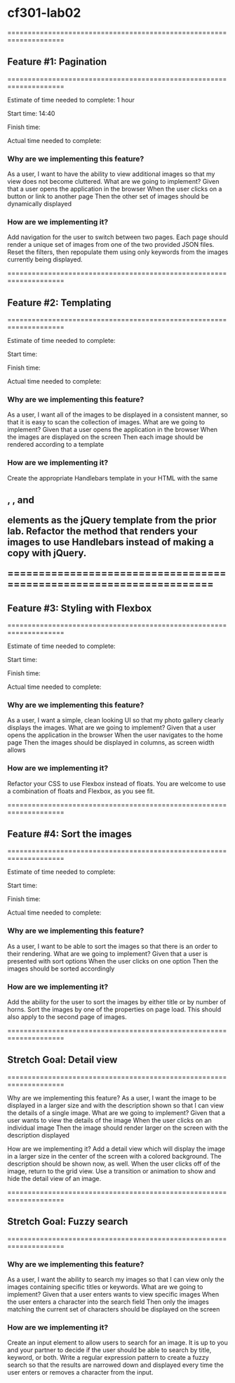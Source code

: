 # cf301-lab02

====================================================================
## Feature #1: Pagination
====================================================================

Estimate of time needed to complete: 1 hour

Start time: 14:40

Finish time: 

Actual time needed to complete:

### Why are we implementing this feature?

As a user, I want to have the ability to view additional images so that my view does not become cluttered.
What are we going to implement?
Given that a user opens the application in the browser
When the user clicks on a button or link to another page
Then the other set of images should be dynamically displayed

### How are we implementing it?

Add navigation for the user to switch between two pages. Each page should render a unique set of images from one of the two provided JSON files.
Reset the filters, then repopulate them using only keywords from the images currently being displayed.

====================================================================
## Feature #2: Templating
====================================================================

Estimate of time needed to complete: 

Start time:

Finish time: 

Actual time needed to complete: 

### Why are we implementing this feature?

As a user, I want all of the images to be displayed in a consistent manner, so that it is easy to scan the collection of images.
What are we going to implement?
Given that a user opens the application in the browser
When the images are displayed on the screen
Then each image should be rendered according to a template

### How are we implementing it?

Create the appropriate Handlebars template in your HTML with the same <h2>, <img>, and <p> elements as the jQuery template from the prior lab.
Refactor the method that renders your images to use Handlebars instead of making a copy with jQuery.

====================================================================
## Feature #3: Styling with Flexbox
====================================================================

Estimate of time needed to complete: 

Start time: 

Finish time: 

Actual time needed to complete: 

### Why are we implementing this feature?

As a user, I want a simple, clean looking UI so that my photo gallery clearly displays the images.
What are we going to implement?
Given that a user opens the application in the browser
When the user navigates to the home page
Then the images should be displayed in columns, as screen width allows

### How are we implementing it?

Refactor your CSS to use Flexbox instead of floats. You are welcome to use a combination of floats and Flexbox, as you see fit.

====================================================================
## Feature #4: Sort the images
====================================================================

Estimate of time needed to complete: 

Start time: 

Finish time: 

Actual time needed to complete: 

### Why are we implementing this feature?

As a user, I want to be able to sort the images so that there is an order to their rendering.
What are we going to implement?
Given that a user is presented with sort options
When the user clicks on one option
Then the images should be sorted accordingly

### How are we implementing it?

Add the ability for the user to sort the images by either title or by number of horns.
Sort the images by one of the properties on page load. This should also apply to the second page of images.

====================================================================
## Stretch Goal: Detail view
====================================================================

Why are we implementing this feature?
As a user, I want the image to be displayed in a larger size and with the description shown so that I can view the details of a single image.
What are we going to implement?
Given that a user wants to view the details of the image
When the user clicks on an individual image
Then the image should render larger on the screen with the description displayed

How are we implementing it?
Add a detail view which will display the image in a larger size in the center of the screen with a colored background.
The description should be shown now, as well.
When the user clicks off of the image, return to the grid view.
Use a transition or animation to show and hide the detail view of an image.

====================================================================
## Stretch Goal: Fuzzy search
====================================================================

### Why are we implementing this feature?

As a user, I want the ability to search my images so that I can view only the images containing specific titles or keywords.
What are we going to implement?
Given that a user enters wants to view specific images
When the user enters a character into the search field
Then only the images matching the current set of characters should be displayed on the screen

### How are we implementing it?

Create an input element to allow users to search for an image. It is up to you and your partner to decide if the user should be able to search by title, keyword, or both.
Write a regular expression pattern to create a fuzzy search so that the results are narrowed down and displayed every time the user enters or removes a character from the input.
